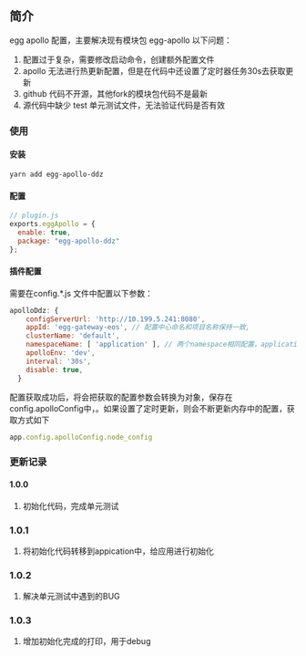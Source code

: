 ## 简介
egg apollo 配置，主要解决现有模块包 egg-apollo 以下问题：
1. 配置过于复杂，需要修改启动命令，创建额外配置文件
2. apollo 无法进行热更新配置，但是在代码中还设置了定时器任务30s去获取更新
3. github 代码不开源，其他fork的模块包代码不是最新
4. 源代码中缺少 test 单元测试文件，无法验证代码是否有效


### 使用
#### 安装
```
yarn add egg-apollo-ddz
```
#### 配置
```js
// plugin.js
exports.eggApollo = {
  enable: true,
  package: "egg-apollo-ddz"
};
```

#### 插件配置
需要在config.*.js 文件中配置以下参数：
```js
apolloDdz: {
    configServerUrl: 'http://10.199.5.241:8080',
    appId: 'egg-gateway-eos', // 配置中心命名和项目名称保持一致,
    clusterName: 'default',
    namespaceName: [ 'application' ], // 两个namespace相同配置，application配置会覆盖'python.mysql'
    apolloEnv: 'dev',
    interval: '30s',
    disable: true,
  }
```

配置获取成功后，将会把获取的配置参数会转换为对象，保存在config.apolloConfig中，。如果设置了定时更新，则会不断更新内存中的配置，获取方式如下
```js
app.config.apolloConfig.node_config
```

### 更新记录
#### 1.0.0
1. 初始化代码，完成单元测试

### 1.0.1
1. 将初始化代码转移到appication中，给应用进行初始化

### 1.0.2
1. 解决单元测试中遇到的BUG

### 1.0.3
1. 增加初始化完成的打印，用于debug